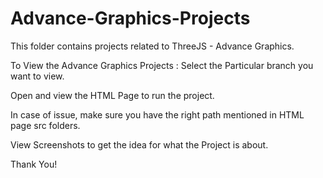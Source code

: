 # Advance-Graphics-Projects
This folder contains projects related to ThreeJS - Advance Graphics.

To View the Advance Graphics Projects :
Select the Particular branch you want to view.

Open and view the HTML Page to run the project.

In case of issue, make sure you have the right path mentioned in HTML page src folders.

View Screenshots to get the idea for what the Project is about.

Thank You!
